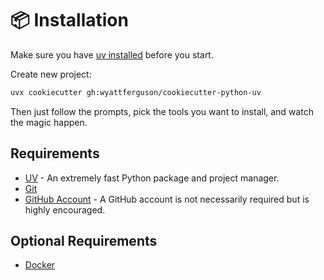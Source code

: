 # 📦 Installation

Make sure you have [uv installed](https://docs.astral.sh/uv/getting-started/installation/) before you start.

Create new project:

```bash
uvx cookiecutter gh:wyattferguson/cookiecutter-python-uv
```

Then just follow the prompts, pick the tools you want to install, and watch the magic happen.

## Requirements

- [UV](https://docs.astral.sh/uv/getting-started/installation/) - An extremely fast Python package and project manager.
- [Git](https://git-scm.com/)
- [GitHub Account](https://github.com/) - A GitHub account is not necessarily required but is highly encouraged.

## Optional Requirements

- [Docker](https://www.docker.com/products/docker-desktop/)
